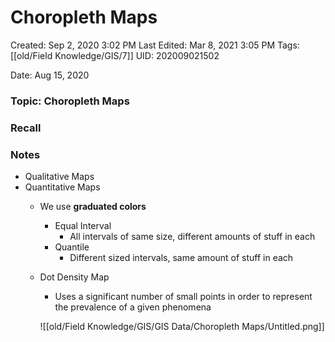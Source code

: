 # Choropleth Maps

Created: Sep 2, 2020 3:02 PM
Last Edited: Mar 8, 2021 3:05 PM
Tags: [[old/Field Knowledge/GIS/7]]
UID: 202009021502

Date: Aug 15, 2020 

### Topic: Choropleth Maps

### Recall

### Notes

- Qualitative Maps
- Quantitative Maps
    - We use **graduated colors**
        - Equal Interval
            - All intervals of same size, different amounts of stuff in each
        - Quantile
            - Different sized intervals, same amount of stuff in each
    - Dot Density Map
        - Uses a significant number of small points in order to represent the prevalence of a given phenomena

        ![[old/Field Knowledge/GIS/GIS Data/Choropleth Maps/Untitled.png]]